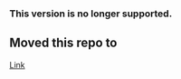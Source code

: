 ### This version is no longer supported.

## Moved this repo to

[Link](github.com/hoopdead/math_game)
